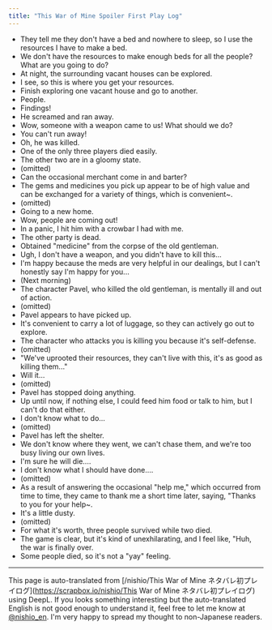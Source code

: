 ```yaml
---
title: "This War of Mine Spoiler First Play Log"
---
```


- They tell me they don't have a bed and nowhere to sleep, so I use the resources I have to make a bed.
- We don't have the resources to make enough beds for all the people? What are you going to do?
- At night, the surrounding vacant houses can be explored.
- I see, so this is where you get your resources.
- Finish exploring one vacant house and go to another.
- People.
- Findings!
- He screamed and ran away.
- Wow, someone with a weapon came to us! What should we do?
- You can't run away!
- Oh, he was killed.
- One of the only three players died easily.
- The other two are in a gloomy state.
- (omitted)
- Can the occasional merchant come in and barter?
- The gems and medicines you pick up appear to be of high value and can be exchanged for a variety of things, which is convenient~.
- (omitted)
- Going to a new home.
- Wow, people are coming out!
- In a panic, I hit him with a crowbar I had with me.
- The other party is dead.
- Obtained "medicine" from the corpse of the old gentleman.
- Ugh, I don't have a weapon, and you didn't have to kill this...
- I'm happy because the meds are very helpful in our dealings, but I can't honestly say I'm happy for you...
- (Next morning)
- The character Pavel, who killed the old gentleman, is mentally ill and out of action.
- (omitted)
- Pavel appears to have picked up.
- It's convenient to carry a lot of luggage, so they can actively go out to explore.
- The character who attacks you is killing you because it's self-defense.
- (omitted)
- "We've uprooted their resources, they can't live with this, it's as good as killing them..."
- Will it...
- (omitted)
- Pavel has stopped doing anything.
- Up until now, if nothing else, I could feed him food or talk to him, but I can't do that either.
- I don't know what to do...
- (omitted)
- Pavel has left the shelter.
- We don't know where they went, we can't chase them, and we're too busy living our own lives.
- I'm sure he will die....
- I don't know what I should have done....
- (omitted)
- As a result of answering the occasional "help me," which occurred from time to time, they came to thank me a short time later, saying, "Thanks to you for your help~.
- It's a little dusty.
- (omitted)
- For what it's worth, three people survived while two died.
- The game is clear, but it's kind of unexhilarating, and I feel like, "Huh, the war is finally over.
- Some people died, so it's not a "yay" feeling.

---
This page is auto-translated from [/nishio/This War of Mine ネタバレ初プレイログ](https://scrapbox.io/nishio/This War of Mine ネタバレ初プレイログ) using DeepL. If you looks something interesting but the auto-translated English is not good enough to understand it, feel free to let me know at [@nishio_en](https://twitter.com/nishio_en). I'm very happy to spread my thought to non-Japanese readers.